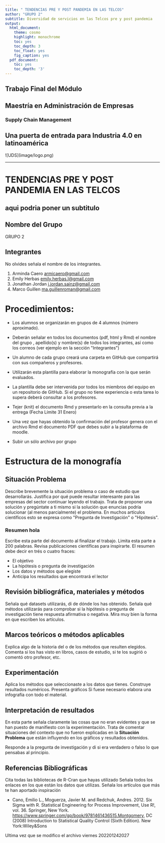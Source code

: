 ```yaml
---
title: " TENDENCIAS PRE Y POST PANDEMIA EN LAS TELCOS"
author: "GRUPO 2"
subtitle: Diversidad de servicios en las Telcos pre y post pandemia 
output:
  html_document:
    theme: cosmo
    highlight: monochrome
    toc: yes
    toc_depth: 3
    toc_float: yes
    fig_caption: yes
  pdf_document:
    toc: yes
    toc_depth: '3'
---
```



## Trabajo Final del Módulo

<h2>Maestría en Administración de Empresas </h2>

<h3>Supply Chain Management  </h3>
<h2> Una puerta de entrada para Industria 4.0 en latinoamérica </h2>
![UDS](image/logo.png)
<hr>


# TENDENCIAS PRE Y POST PANDEMIA EN LAS TELCOS
## aqui podria poner un subtitulo

## Nombre del Grupo

GRUPO 2

## Integrantes

No olvides señala el nombre de los integrantes.

1. Arminda Caero <armicaero@gmail.com>
2. Emily Herbas <emily.herbas.l@gmail.com>
3. Jonathan Jordan <j.jordan.sainz@gmail.com>
4. Marco Guillen <ma.guillenroman@gmail.com>

# Procedimientos:

* Los alumnos se organizarán en grupos de 4 alumnos (número aproximado).

* Deberán señalar en todos los documentos (pdf, html y Rmd) el nombre del grupo , apellido(s) y nombre(s) de todos los integrantes, así como los correos (ver ejemplo en la sección "Integrantes")

* Un alumno de cada grupo creará una carpeta en GitHub que compartirá con sus compañeros y profesores.

* Utilizarán esta plantilla para elaborar la monografía con la que serán evaluados.

* La plantilla debe ser intervenida por todos los miembros del equipo en un repositorio de GitHub. Si el grupo no tiene experiencia o esta tarea lo supera deberá consultar a los profesores.

* Tejer (knit) el documento Rmd y presentarlo en la consulta previa a la entrega (Fecha Límite 31 Enero)

* Una vez que hayas obtenido la confirmación del profesor genera con el archivo Rmd el documento PDF que debes subir a la plataforma de moodle.

* Subir un sólo archivo por grupo


# Estructura de la monografía

## Situación Problema

Describe brevemente la situación problema o caso de estudio que desarrollarás. Justifica por qué puede resultar interesante para las empresas del sector continuar leyendo el trabajo.
Trata de proponer una solución y pregúntate a ti mismo si la solución que enuncias podría solucionar (al menos parcialmente) el problema. En muchos artículos científicos esto se expresa como "Pregunta de Investigación" o "Hipótesis".



### Resumen hola

Escribe esta parte del documento al finalizar el trabajo. 
Limita esta parte a 200 palabras. 
Revisa publicaciones científicas para inspirarte. 
El resumen debe decir en trés o cuatro fraces:

* El objetivo
* La hipótesis o pregunta de investigación
* Los datos y métodos que elegiste
* Anticipa los resultados que encontrará el lector

## Revisión bibliográfica, materiales y métodos

Señala qué datasets utilizarás, di de dónde los has obtenido. 
Señala qué métodos utilizarás para comprobar si la hipótesis o pregunta de investigación tiene respuesta afirmativa o negativa.
Mira muy bien la forma en que escriben los artículos.


## Marcos teóricos o métodos aplicables

Explica algo de la historia del o de los métodos que resulten elegidos. Comenta si los has visto en libros, casos de estudio, si te los sugirió o comentó otro profesor, etc.


## Experimentación

Aplica los métodos que seleccionaste a los datos que tienes.
Construye resultados numéricos.
Presenta gráficos
Si fuese necesario elabora una infografía con todo el material.


## Interpretación de resultados

En esta parte señala claramente las cosas que no eran evidentes y que se han puesto de manifiesto con la experimentación.
Trata de comentar situaciones del contexto que no fueron explicadas en la **Situación Problema** que están influyendo en los gráficos y resultados obtenidos.

Responde a la pregunta de investigación y di si era verdadero o falso lo que pensabas al principio.


## Referencias Bibliográficas

Cita todas las bibliotecas de R-Cran que hayas utilizado
Señala todos los enlaces en los que están los datos que utilizas.
Señala los artículos que más te han aportado inspiración

* Cano, Emilio L., Moguerza, Javier M. and Redchuk, Andres. 2012. Six Sigma with R. Statistical Engineering for Process Improvement, Use R!, vol. 36. Springer, New York. https://www.springer.com/gp/book/9781461436515.Montgomery, DC (2008) Introduction to Statistical Quality Control (Sixth Edition). New York:Wiley&Sons


Ultima vez que se modifico el archivo viernes 202201242027

